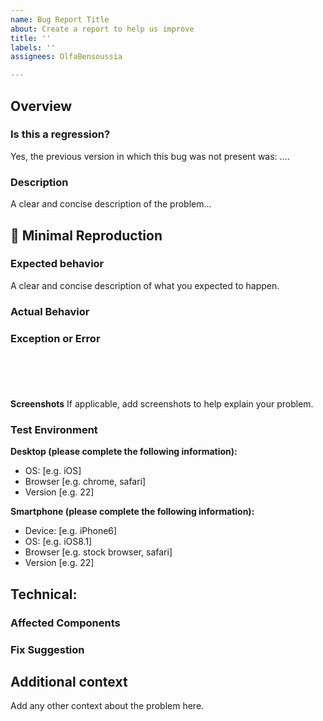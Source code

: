 ```yaml
---
name: Bug Report Title
about: Create a report to help us improve
title: ''
labels: ''
assignees: OlfaBensoussia

---
```


## Overview
### Is this a regression?

<!-- Did this behavior use to work in the previous version? -->
<!-- ✍️--> Yes, the previous version in which this bug was not present was: ....

### Description

<!-- ✍️--> A clear and concise description of the problem...


## 🔬 Minimal Reproduction
<!-- 
Steps to reproduce the behavior:
1. Go to '...'
2. Click on '....'
3. Scroll down to '....'
4. See error
-->
### Expected behavior
A clear and concise description of what you expected to happen.

### Actual Behavior

### Exception or Error
<pre><code>
<!-- If the issue is accompanied by an exception or an error, please share it below: -->
<!-- ✍️-->

</code></pre>
**Screenshots**
If applicable, add screenshots to help explain your problem.

### Test Environment
**Desktop (please complete the following information):**
 - OS: [e.g. iOS]
 - Browser [e.g. chrome, safari]
 - Version [e.g. 22]

**Smartphone (please complete the following information):**
 - Device: [e.g. iPhone6]
 - OS: [e.g. iOS8.1]
 - Browser [e.g. stock browser, safari]
 - Version [e.g. 22]

## Technical:
### Affected Components 
<!-- Can you pin-point one or more @angular components/services as the source of the bug? -->


### Fix Suggestion

## Additional context
Add any other context about the problem here.
